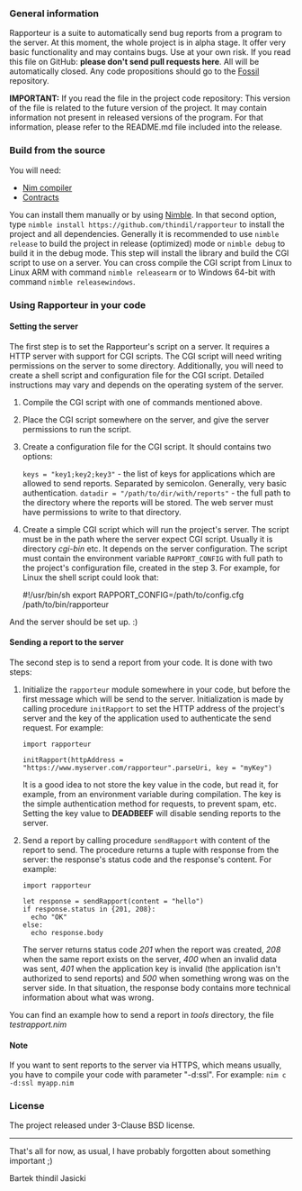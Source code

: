 ### General information

Rapporteur is a suite to automatically send bug reports from a program to the
server. At this moment, the whole project is in alpha stage. It offer very
basic functionality and may contains bugs. Use at your own risk. If you read
this file on GitHub: **please don't send pull requests here**. All will be
automatically closed. Any code propositions should go to the
[Fossil](https://www.laeran.pl.eu.org/repositories/rapporteur) repository.

**IMPORTANT:** If you read the file in the project code repository: This
version of the file is related to the future version of the project. It may
contain information not present in released versions of the program. For
that information, please refer to the README.md file included into the release.

### Build from the source

You will need:

* [Nim compiler](https://nim-lang.org/install.html)
* [Contracts](https://github.com/Udiknedormin/NimContracts)

You can install them manually or by using [Nimble](https://github.com/nim-lang/nimble).
In that second option, type `nimble install https://github.com/thindil/rapporteur` to
install the project and all dependencies. Generally it is recommended to use
`nimble release` to build the project in release (optimized) mode or
`nimble debug` to build it in the debug mode. This step will install the library and
build the CGI script to use on a server. You can cross compile the CGI script from
Linux to Linux ARM with command `nimble releasearm` or to Windows 64-bit with command
`nimble releasewindows`.

### Using Rapporteur in your code

#### Setting the server
The first step is to set the Rapporteur's script on a server. It requires a
HTTP server with support for CGI scripts. The CGI script will need writing
permissions on the server to some directory. Additionally, you will need to create
a shell script and configuration file for the CGI script. Detailed instructions
may vary and depends on the operating system of the server.

1. Compile the CGI script with one of commands mentioned above.
2. Place the CGI script somewhere on the server, and give the server permissions
   to run the script.
3. Create a configuration file for the CGI script. It should contains two options:

   `keys = "key1;key2;key3"` - the list of keys for applications which are allowed
    to send reports. Separated by semicolon. Generally, very basic authentication.
   `datadir = "/path/to/dir/with/reports"` - the full path to the directory where
    the reports will be stored. The web server must have permissions to write to
    that directory.
4. Create a simple CGI script which will run the project's server. The script must
   be in the path where the server expect CGI script. Usually it is directory *cgi-bin*
   etc. It depends on the server configuration. The script must contain the
   environment variable `RAPPORT_CONFIG` with full path to the project's
   configuration file, created in the step 3. For example, for Linux the shell
   script could look that:

      #!/usr/bin/sh
      export RAPPORT_CONFIG=/path/to/config.cfg
      /path/to/bin/rapporteur

And the server should be set up. :)

#### Sending a report to the server
The second step is to send a report from your code. It is done with two steps:

1. Initialize the `rapporteur` module somewhere in your code, but before the
   first message which will be send to the server. Initialization is made by
   calling procedure `initRapport` to set the HTTP address of the project's
   server and the key of the application used to authenticate the send request.
   For example:

       import rapporteur

       initRapport(httpAddress = "https://www.myserver.com/rapporteur".parseUri, key = "myKey")

   It is a good idea to not store the key value in the code, but read it, for
   example, from an environment variable during compilation. The key is the
   simple authentication method for requests, to prevent spam, etc. Setting
   the key value to **DEADBEEF** will disable sending reports to the server.

2. Send a report by calling procedure `sendRapport` with content of the report
   to send. The procedure returns a tuple with response from the server: the
   response's status code and the response's content. For example:

       import rapporteur

       let response = sendRapport(content = "hello")
       if response.status in {201, 208}:
         echo "OK"
       else:
         echo response.body

   The server returns status code *201* when the report was created, *208* when
   the same report exists on the server, *400* when an invalid data was sent,
   *401* when the application key is invalid (the application isn't authorized
   to send reports) and *500* when something wrong was on the server side. In
   that situation, the response body contains more technical information about
   what was wrong.

You can find an example how to send a report in *tools* directory, the file
*testrapport.nim*

#### Note
If you want to sent reports to the server via HTTPS, which means usually, you
have to compile your code with parameter "-d:ssl". For example:
`nim c -d:ssl myapp.nim`

### License

The project released under 3-Clause BSD license.

---
That's all for now, as usual, I have probably forgotten about something important ;)

Bartek thindil Jasicki
